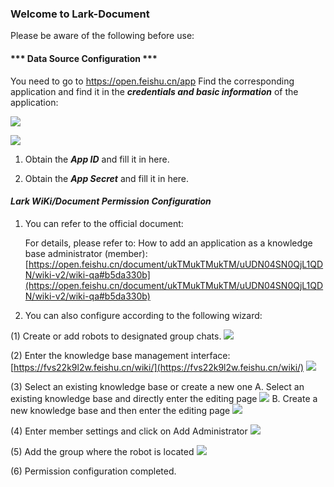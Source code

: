 ### Welcome to Lark-Document
Please be aware of the following before use:

#### *** Data Source Configuration ***
You need to go to https://open.feishu.cn/app Find the corresponding application and find it in the ***credentials and basic information*** of the application:

![](https://tapdata-bucket-01.oss-cn-beijing.aliyuncs.com/lark/step_0.PNG)

![](https://tapdata-bucket-01.oss-cn-beijing.aliyuncs.com/lark/step_1.PNG)

1. Obtain the ***App ID*** and fill it in here.

2. Obtain the ***App Secret*** and fill it in here.

#### ***Lark WiKi/Document Permission Configuration***

1. You can refer to the official document:

   For details, please refer to: How to add an application as a knowledge base administrator (member):
   [https://open.feishu.cn/document/ukTMukTMukTM/uUDN04SN0QjL1QDN/wiki-v2/wiki-qa#b5da330b](https://open.feishu.cn/document/ukTMukTMukTM/uUDN04SN0QjL1QDN/wiki-v2/wiki-qa#b5da330b)

2. You can also configure according to the following wizard:

(1) Create or add robots to designated group chats.
![](https://tapdata-bucket-01.oss-cn-beijing.aliyuncs.com/lark-doc/doc/robot.PNG)

(2) Enter the knowledge base management interface:[https://fvs22k9l2w.feishu.cn/wiki/](https://fvs22k9l2w.feishu.cn/wiki/)
![](https://tapdata-bucket-01.oss-cn-beijing.aliyuncs.com/lark-doc/doc/home.PNG)

(3) Select an existing knowledge base or create a new one
A. Select an existing knowledge base and directly enter the editing page
![](https://tapdata-bucket-01.oss-cn-beijing.aliyuncs.com/lark-doc/doc/chiose-wiki.PNG)
B. Create a new knowledge base and then enter the editing page
![](https://tapdata-bucket-01.oss-cn-beijing.aliyuncs.com/lark-doc/doc/new-wiki.PNG)

(4) Enter member settings and click on Add Administrator
![](https://tapdata-bucket-01.oss-cn-beijing.aliyuncs.com/lark-doc/doc/config-1.PNG)

(5) Add the group where the robot is located
![](https://tapdata-bucket-01.oss-cn-beijing.aliyuncs.com/lark-doc/doc/config-2.PNG)

(6) Permission configuration completed.